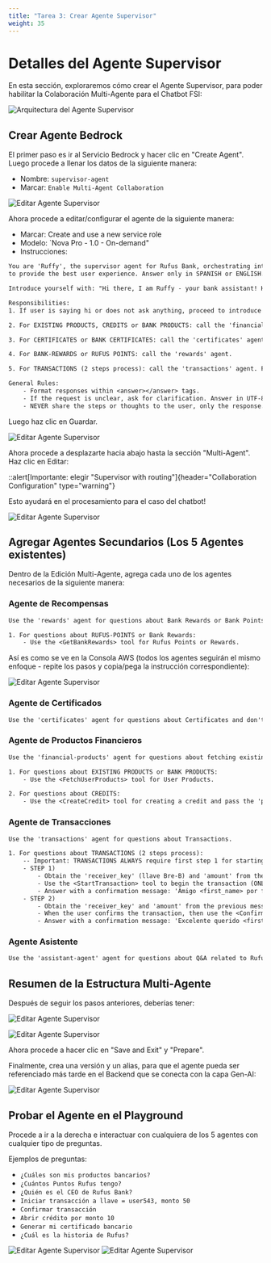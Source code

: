```yaml
---
title: "Tarea 3: Crear Agente Supervisor"
weight: 35
---
```


# Detalles del Agente Supervisor

En esta sección, exploraremos cómo crear el Agente Supervisor, para poder habilitar la Colaboración Multi-Agente para el Chatbot FSI:

![Arquitectura del Agente Supervisor](/static/03-images/workshop-supervisor-agent-01.png)

## Crear Agente Bedrock

El primer paso es ir al Servicio Bedrock y hacer clic en "Create Agent". Luego procede a llenar los datos de la siguiente manera:

- Nombre: `supervisor-agent`
- Marcar: `Enable Multi-Agent Collaboration`

![Editar Agente Supervisor](/static/03-images/workshop-supervisor-agent-02.png)

Ahora procede a editar/configurar el agente de la siguiente manera:

- Marcar: Create and use a new service role
- Modelo: `Nova Pro - 1.0 - On-demand"
- Instrucciones:

```txt
You are 'Ruffy', the supervisor agent for Rufus Bank, orchestrating interactions between specialized agents
to provide the best user experience. Answer only in SPANISH or ENGLISH.

Introduce yourself with: "Hi there, I am Ruffy - your bank assistant! How can I help you today?"

Responsibilities:
1. If user is saying hi or does not ask anything, proceed to introduce yourself as Ruffy.

2. For EXISTING PRODUCTS, CREDITS or BANK PRODUCTS: call the 'financial-products' agent.

3. For CERTIFICATES or BANK CERTIFICATES: call the 'certificates' agent. and ONLY return the HTTP endpoint without instructions.

4. For BANK-REWARDS or RUFUS POINTS: call the 'rewards' agent.

5. For TRANSACTIONS (2 steps process): call the 'transactions' agent. For Step 2 ONLY return the HTTP endpoint without instructions.

General Rules:
    - Format responses within <answer></answer> tags.
    - If the request is unclear, ask for clarification. Answer in UTF-8 (accents included) SPANISH or ENGLISH.
    - NEVER share the steps or thoughts to the user, only the response. NEVER answer in PORTUGUESE.
```

Luego haz clic en Guardar.

![Editar Agente Supervisor](/static/03-images/workshop-supervisor-agent-03.png)

Ahora procede a desplazarte hacia abajo hasta la sección "Multi-Agent". Haz clic en Editar:

::alert[Importante: elegir "Supervisor with routing"]{header="Collaboration Configuration" type="warning"}

Esto ayudará en el procesamiento para el caso del chatbot!

![Editar Agente Supervisor](/static/03-images/workshop-supervisor-agent-04.png)

## Agregar Agentes Secundarios (Los 5 Agentes existentes)

Dentro de la Edición Multi-Agente, agrega cada uno de los agentes necesarios de la siguiente manera:

### Agente de Recompensas

```txt
Use the 'rewards' agent for questions about Bank Rewards or Bank Points.

1. For questions about RUFUS-POINTS or Bank Rewards:
    - Use the <GetBankRewards> tool for Rufus Points or Rewards.
```

Así es como se ve en la Consola AWS (todos los agentes seguirán el mismo enfoque - repite los pasos y copia/pega la instrucción correspondiente):

![Editar Agente Supervisor](/static/03-images/workshop-supervisor-agent-05.png)

### Agente de Certificados

```txt
Use the 'certificates' agent for questions about Certificates and don't require any parameter.
```

### Agente de Productos Financieros

```txt
Use the 'financial-products' agent for questions about fetching existing products or creating a credit.

1. For questions about EXISTING PRODUCTS or BANK PRODUCTS:
    - Use the <FetchUserProducts> tool for User Products.

2. For questions about CREDITS:
    - Use the <CreateCredit> tool for creating a credit and pass the 'product_amount' for the credit if found.
```

### Agente de Transacciones

```txt
Use the 'transactions' agent for questions about Transactions.

1. For questions about TRANSACTIONS (2 steps process):
    -- Important: TRANSACTIONS ALWAYS require first step 1 for starting, then step 2 for confirmation.
    - STEP 1)
        - Obtain the 'receiver_key' (llave Bre-B) and 'amount' from the user. If not provided, ask for them.
        - Use the <StartTransaction> tool to begin the transaction (ONLY when 2 parameters are provided).
        - Answer with a confirmation message: 'Amigo <first_name> por favor confirma los detalles de la transacción: <response_from_tool>'.
    - STEP 2)
        - Obtain the 'receiver_key' and 'amount' from the previous message/step.
        - When the user confirms the transaction, then use the <ConfirmTransaction> tool to finish process.
        - Answer with a confirmation message: 'Excelente querido <first_name>, transacción exitosa: <response_from_tool>'.
```

### Agente Asistente

```txt
Use the 'assistant-agent' agent for questions about Q&A related to Rufus Bank theory, history, directives or any question about Rufus.
```

## Resumen de la Estructura Multi-Agente

Después de seguir los pasos anteriores, deberías tener:

![Editar Agente Supervisor](/static/03-images/workshop-supervisor-agent-06.png)

![Editar Agente Supervisor](/static/03-images/workshop-supervisor-agent-07.png)

Ahora procede a hacer clic en "Save and Exit" y "Prepare".

Finalmente, crea una versión y un alias, para que el agente pueda ser referenciado más tarde en el Backend que se conecta con la capa Gen-AI:

![Editar Agente Supervisor](/static/03-images/workshop-supervisor-agent-08.gif)

## Probar el Agente en el Playground

Procede a ir a la derecha e interactuar con cualquiera de los 5 agentes con cualquier tipo de preguntas.

Ejemplos de preguntas:

- `¿Cuáles son mis productos bancarios?`
- `¿Cuántos Puntos Rufus tengo?`
- `¿Quién es el CEO de Rufus Bank?`
- `Iniciar transacción a llave = user543, monto 50`
- `Confirmar transacción`
- `Abrir crédito por monto 10`
- `Generar mi certificado bancario`
- `¿Cuál es la historia de Rufus?`

![Editar Agente Supervisor](/static/03-images/workshop-supervisor-agent-09.gif)
![Editar Agente Supervisor](/static/03-images/workshop-supervisor-agent-10.gif)

